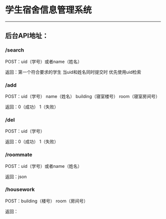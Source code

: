 # 学生宿舍信息管理系统

---





## 后台API地址：

### /search

POST：uid（学号）或者name（姓名）

返回：第一个符合要求的学生 当uid和姓名同时提交时 优先使用uid检索



### /add

POST：uid（学号） name（姓名） building（寝室楼号） room（寝室房间号）

返回：0（成功） 1（失败）



### /del

POST：uid（学号）

返回：0（成功） 1（失败）



### /roommate

POST：uid（学号）或者name（姓名）

返回：json



### /housework

POST：building（楼号） room（房间号）

返回：